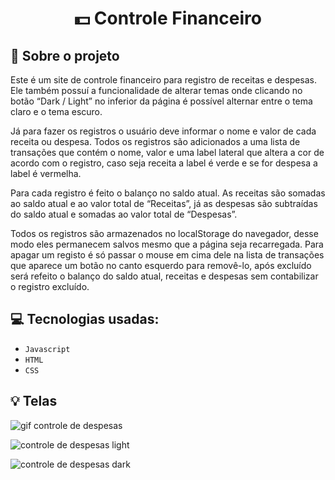 <h1 align="center">
  💵 Controle Financeiro
</h1>


## :rocket: Sobre o projeto

Este é um site de controle financeiro para registro de receitas e despesas. Ele também possuí a funcionalidade de alterar temas onde clicando no botão “Dark / Light” no inferior da página é possível alternar entre o tema claro e o tema escuro.

Já para fazer os registros o usuário deve informar o nome e valor de cada receita ou despesa. Todos os registros são adicionados a uma lista de transações que contém o nome, valor e uma label lateral que altera a cor de acordo com o registro, caso seja receita a label é verde e se for despesa a label é vermelha.

Para cada registro é feito o balanço no saldo atual. As receitas são somadas ao saldo atual e ao valor total de “Receitas”, já as despesas são subtraídas do saldo atual e somadas ao valor total de “Despesas”.

Todos os registros são armazenados no localStorage do navegador, desse modo eles permanecem salvos mesmo que a página seja recarregada. Para apagar um registo é só passar o mouse em cima dele na lista de transações que aparece um botão no canto esquerdo para removê-lo, após excluído será refeito o balanço do saldo atual, receitas e despesas sem contabilizar o registro excluído. 


## :computer: Tecnologias usadas:

- `Javascript`
- `HTML`
- `CSS`


## :bulb: Telas
![gif controle de despesas](https://user-images.githubusercontent.com/23708544/90343603-81203600-dfe8-11ea-86b7-41f067db2466.gif)

![controle de despesas light](https://user-images.githubusercontent.com/23708544/90343593-6948b200-dfe8-11ea-94ed-8d8f13713b28.png)

![controle de despesas dark](https://user-images.githubusercontent.com/23708544/90343595-6a79df00-dfe8-11ea-9f75-ee6840991c9b.png)

